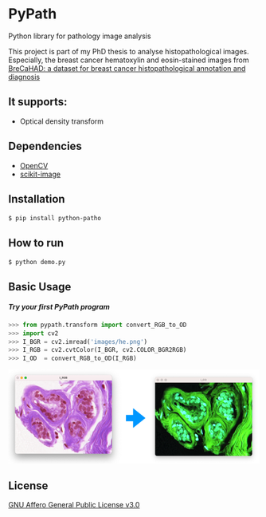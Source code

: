 # PyPath
Python library for pathology image analysis

This project is part of my PhD thesis to analyse histopathological images. Especially, the breast cancer hematoxylin and eosin-stained images
from [BreCaHAD: a dataset for breast cancer histopathological annotation and diagnosis](https://figshare.com/articles/dataset/BreCaHAD_A_Dataset_for_Breast_Cancer_Histopathological_Annotation_and_Diagnosis/7379186)

## It supports:
- Optical density transform

## Dependencies
- [OpenCV](https://opencv.org)
- [scikit-image](https://scikit-image.org)

## Installation
```shell
$ pip install python-patho
```

## How to run
```shell
$ python demo.py
```


## Basic Usage
#### *Try your first PyPath program*

```python
>>> from pypath.transform import convert_RGB_to_OD
>>> import cv2
>>> I_BGR = cv2.imread('images/he.png')
>>> I_RGB = cv2.cvtColor(I_BGR, cv2.COLOR_BGR2RGB)
>>> I_OD  = convert_RGB_to_OD(I_RGB)
```

![RGB ](./images/od_rgb_convert.png)
## License
[GNU Affero General Public License v3.0](LICENSE)